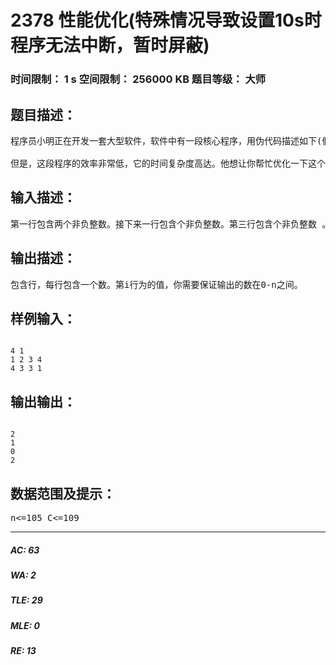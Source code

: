 # 2378 性能优化(特殊情况导致设置10s时程序无法中断，暂时屏蔽)   
### 时间限制： 1 s     空间限制： 256000 KB     题目等级： 大师  
## 题目描述：  

<pre>
程序员小明正在开发一套大型软件，软件中有一段核心程序，用伪代码描述如下(假设所有变量初值均为0，并且假定其中的数据类型均不会出现溢出)：
 
但是，这段程序的效率非常低，它的时间复杂度高达。他想让你帮忙优化一下这个程序，当然要求输出相同的结果。为了使问题更简单，他保证输入的能表示成若干个不超过10的正整数的乘积，并且是质数。
</pre>
  
  
## 输入描述：  

<pre>
第一行包含两个非负整数。接下来一行包含个非负整数。第三行包含个非负整数 。
</pre>
  
  
## 输出描述：  

<pre>
包含行，每行包含一个数。第i行为的值，你需要保证输出的数在0-n之间。
</pre>
  
  
## 样例输入：  

<pre><code>
4 1
1 2 3 4
4 3 3 1
</code></pre>
  
  
## 输出输出：  

<pre><code>
2
1
0
2
</code></pre>
  
  
## 数据范围及提示：  

<pre>
n<=105 C<=109
</pre>
  
  
***  

##### AC: 63  
##### WA: 2  
##### TLE: 29  
##### MLE: 0  
##### RE: 13  
